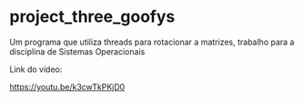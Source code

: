 # project_three_goofys

Um programa que utiliza threads para rotacionar a matrizes, trabalho para a disciplina de Sistemas Operacionais




Link do vídeo:

https://youtu.be/k3cwTkPKjD0
